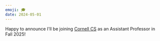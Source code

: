 ```yaml
---
emoji: 🎓
date: 2024-05-01
---
```

Happy to announce I'll be joining [Cornell CS](https://cs.cornell.edu) as an Assistant Professor in Fall 2025!